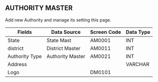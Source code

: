 ## AUTHORITY MASTER
Add new Authority and manage its setting this page.

Fields | Data Source | Screen Code | Data Type
-|-|- | - 
State | State Mast | AM0001 | INT
district | District Master | AM0011 | INT
Authority Type | Authority Master | AM0021 | INT
Address | ||VARCHAR
Logo  | | DM0101 | 
